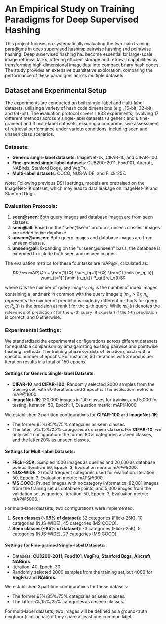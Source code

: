 # An Empirical Study on Training Paradigms for Deep Supervised Hashing

This project focuses on systematically evaluating the two main training paradigms in deep supervised hashing: pairwise hashing and pointwise hashing. Deep supervised hashing has become essential for large-scale image retrieval tasks, offering efficient storage and retrieval capabilities by transforming high-dimensional image data into compact binary hash codes. The study provides an extensive quantitative exploration, comparing the performance of these paradigms across multiple datasets.

## Dataset and Experimental Setup

The experiments are conducted on both single-label and multi-label datasets, utilizing a variety of hash code dimensions (e.g., 16-bit, 32-bit, and 64-bit). The evaluation protocol covers 1,833 experiments, involving 17 different methods across 9 single-label datasets (3 generic and 6 fine-grained) and 3 multi-label datasets, ensuring a comprehensive assessment of retrieval performance under various conditions, including seen and unseen class scenarios.

### Datasets:
- **Generic single-label datasets**: ImageNet-1K, CIFAR-10, and CIFAR-100.
- **Fine-grained single-label datasets**: CUB200-2011, Food101, Aircraft, NABirds, Stanford Dogs, and VegFru.
- **Multi-label datasets**: COCO, NUS-WIDE, and Flickr25K.

*Note*: Following previous DSH settings, models are pretrained on the ImageNet-1K dataset, which may lead to data leakage on ImageNet-1K and Stanford Dogs.

### Evaluation Protocols:
1. **seen@seen**: Both query images and database images are from seen classes.
2. **seen@all**: Based on the "seen@seen" protocol, unseen classes' images are added to the database.
3. **unseen@unseen**: Both query images and database images are from unseen classes.
4. **unseen@all**: Expanding on the "unseen@unseen" basis, the database is extended to include both seen and unseen images.

The evaluation metrics for these four tasks are mAP@k, calculated as:

$${\rm mAP}@k = \frac{1}{Q} \sum_{q=1}^{Q} \frac{1}{\min (m_q, k)} \sum_{t=1}^{\min (n_q,k)} P_q(t)rel_q(t)$$

where $Q$ is the number of query images; $m_q$ is the number of index images containing a landmark in common with the query image $q$ ($m_q > 0$); $n_q$ represents the number of predictions made by different methods for query $q$; $P_q(t)$ is the precision at rank $t$ for the $q$-th query. While $rel_q(t)$ denotes the relevance of prediction $t$ for the $q$-th query: it equals $1$ if the $t$-th prediction is correct, and $0$ otherwise.  

### Experimental Settings:

We standardized the experimental configurations across different datasets for equitable comparison by amalgamating existing pairwise and pointwise hashing methods. The training phase consists of iterations, each with a specific number of epochs. For instance, 50 iterations with 3 epochs per iteration results in a total of 150 epochs.

#### Settings for Generic Single-label Datasets:
- **CIFAR-10** and **CIFAR-100**: Randomly selected 2000 samples from the training set, with 50 iterations and 3 epochs. The evaluation metric is mAP@1000.
- **ImageNet-1K**: 130,000 images in 100 classes for training, and 5,000 for testing. Iteration: 50, Epoch: 1, Evaluation metric: mAP@1000.

We established 3 partition configurations for **CIFAR-100** and **ImageNet-1K**:
- The former 95%/85%/75% categories as seen classes.
- The latter 5%/15%/25% categories as unseen classes.
For **CIFAR-10**, we only set 1 configuration: the former 80% categories as seen classes, and the latter 20% as unseen classes.

#### Settings for Multi-label Datasets:
- **Flickr-25K**: Sampled 1000 images as queries and 20,000 as database points. Iteration: 50, Epoch: 3, Evaluation metric: mAP@5000.
- **NUS-WIDE**: 21 most frequent categories used for evaluation. Iteration: 50, Epoch: 3, Evaluation metric: mAP@5000.
- **MS COCO**: Pruned images with no category information. 82,081 images from the training set as database points, and 5,000 images from the validation set as queries. Iteration: 50, Epoch: 3, Evaluation metric: mAP@5000.

For multi-label datasets, two configurations were implemented:
1. **Seen classes (~95% of dataset)**: 32 categories (Flickr-25K), 10 categories (NUS-WIDE), 45 categories (MS COCO).
2. **Seen classes (~85% of dataset)**: 23 categories (Flickr-25K), 5 categories (NUS-WIDE), 27 categories (MS COCO).

#### Settings for Fine-grained Single-label Datasets:
- Datasets: **CUB200-2011**, **Food101**, **VegFru**, **Stanford Dogs**, **Aircraft**, **NABirds**.
- Iteration: 40, Epoch: 30.
- Randomly selected 2000 samples from the training set, but 4000 for **VegFru** and **NABirds**.

We established 3 partition configurations for these datasets:
- The former 95%/85%/75% categories as seen classes.
- The latter 5%/15%/25% categories as unseen classes.

For multi-label datasets, two images will be defined as a ground-truth neighbor (similar pair) if they share at least one common label.
